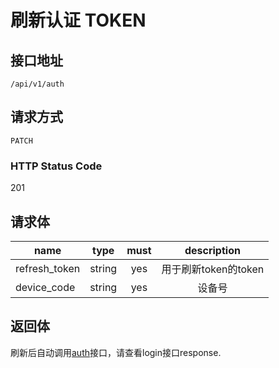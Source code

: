 # 刷新认证 TOKEN

## 接口地址

```text
/api/v1/auth
```

## 请求方式

```text
PATCH
```

### HTTP Status Code

201

## 请求体

| name     | type     | must     | description |
|----------|:--------:|:--------:|:--------:|
| refresh_token | string | yes   | 用于刷新token的token |
| device_code | string | yes     | 设备号 |

## 返回体

刷新后自动调用[auth](用户登录.md)接口，请查看login接口response.